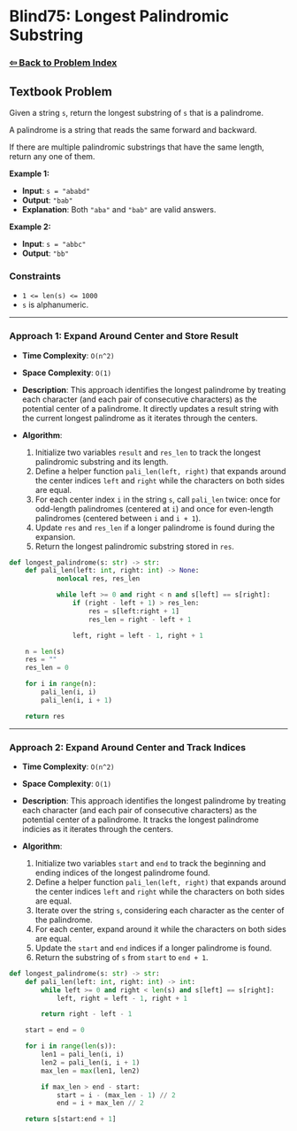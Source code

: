 # Blind75: Longest Palindromic Substring

### [⇦ Back to Problem Index](../../index.md)

## Textbook Problem

Given a string `s`, return the longest substring of `s` that is a palindrome.

A palindrome is a string that reads the same forward and backward.

If there are multiple palindromic substrings that have the same length, return any one of them.

**Example 1:**

-   **Input**: `s = "ababd"`
-   **Output**: `"bab"`
-   **Explanation**: Both `"aba"` and `"bab"` are valid answers.

**Example 2:**

-   **Input**: `s = "abbc"`
-   **Output**: `"bb"`

### Constraints

-   `1 <= len(s) <= 1000`
-   `s` is alphanumeric.

---

### Approach 1: Expand Around Center and Store Result

-   **Time Complexity**: `O(n^2)`
-   **Space Complexity**: `O(1)`
-   **Description**: This approach identifies the longest palindrome by treating each character (and each pair of consecutive characters) as the potential center of a palindrome. It directly updates a result string with the current longest palindrome as it iterates through the centers.
-   **Algorithm**:

    1. Initialize two variables `result` and `res_len` to track the longest palindromic substring and its length.
    2. Define a helper function `pali_len(left, right)` that expands around the center indices `left` and `right` while the characters on both sides are equal.
    3. For each center index `i` in the string `s`, call `pali_len` twice: once for odd-length palindromes (centered at `i`) and once for even-length palindromes (centered between `i` and `i + 1`).
    4. Update `res` and `res_len` if a longer palindrome is found during the expansion.
    5. Return the longest palindromic substring stored in `res`.

```python
def longest_palindrome(s: str) -> str:
	def pali_len(left: int, right: int) -> None:
			nonlocal res, res_len

			while left >= 0 and right < n and s[left] == s[right]:
				if (right - left + 1) > res_len:
					res = s[left:right + 1]
					res_len = right - left + 1

				left, right = left - 1, right + 1

	n = len(s)
	res = ""
	res_len = 0

	for i in range(n):
		pali_len(i, i)
		pali_len(i, i + 1)

	return res
```

---

### Approach 2: Expand Around Center and Track Indices

-   **Time Complexity**: `O(n^2)`
-   **Space Complexity**: `O(1)`
-   **Description**: This approach identifies the longest palindrome by treating each character (and each pair of consecutive characters) as the potential center of a palindrome. It tracks the longest palindrome indicies as it iterates through the centers.
-   **Algorithm**:

    1. Initialize two variables `start` and `end` to track the beginning and ending indices of the longest palindrome found.
    2. Define a helper function `pali_len(left, right)` that expands around the center indices `left` and `right` while the characters on both sides are equal.
    3. Iterate over the string `s`, considering each character as the center of the palindrome.
    4. For each center, expand around it while the characters on both sides are equal.
    5. Update the `start` and `end` indices if a longer palindrome is found.
    6. Return the substring of `s` from `start` to `end + 1`.

```python
def longest_palindrome(s: str) -> str:
	def pali_len(left: int, right: int) -> int:
		while left >= 0 and right < len(s) and s[left] == s[right]:
			left, right = left - 1, right + 1

		return right - left - 1

	start = end = 0

	for i in range(len(s)):
		len1 = pali_len(i, i)
		len2 = pali_len(i, i + 1)
		max_len = max(len1, len2)

		if max_len > end - start:
			start = i - (max_len - 1) // 2
			end = i + max_len // 2

	return s[start:end + 1]
```
